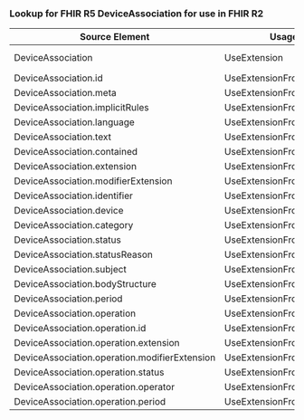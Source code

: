 ### Lookup for FHIR R5 DeviceAssociation for use in FHIR R2

| Source Element | Usage | Target |
| -------------- | ----- | ------ |
| DeviceAssociation | UseExtension | http://hl7.org/fhir/5.0/StructureDefinition/extension-DeviceAssociation |
| DeviceAssociation.id | UseExtensionFromAncestor | - |
| DeviceAssociation.meta | UseExtensionFromAncestor | - |
| DeviceAssociation.implicitRules | UseExtensionFromAncestor | - |
| DeviceAssociation.language | UseExtensionFromAncestor | - |
| DeviceAssociation.text | UseExtensionFromAncestor | - |
| DeviceAssociation.contained | UseExtensionFromAncestor | - |
| DeviceAssociation.extension | UseExtensionFromAncestor | - |
| DeviceAssociation.modifierExtension | UseExtensionFromAncestor | - |
| DeviceAssociation.identifier | UseExtensionFromAncestor | - |
| DeviceAssociation.device | UseExtensionFromAncestor | - |
| DeviceAssociation.category | UseExtensionFromAncestor | - |
| DeviceAssociation.status | UseExtensionFromAncestor | - |
| DeviceAssociation.statusReason | UseExtensionFromAncestor | - |
| DeviceAssociation.subject | UseExtensionFromAncestor | - |
| DeviceAssociation.bodyStructure | UseExtensionFromAncestor | - |
| DeviceAssociation.period | UseExtensionFromAncestor | - |
| DeviceAssociation.operation | UseExtensionFromAncestor | - |
| DeviceAssociation.operation.id | UseExtensionFromAncestor | - |
| DeviceAssociation.operation.extension | UseExtensionFromAncestor | - |
| DeviceAssociation.operation.modifierExtension | UseExtensionFromAncestor | - |
| DeviceAssociation.operation.status | UseExtensionFromAncestor | - |
| DeviceAssociation.operation.operator | UseExtensionFromAncestor | - |
| DeviceAssociation.operation.period | UseExtensionFromAncestor | - |
